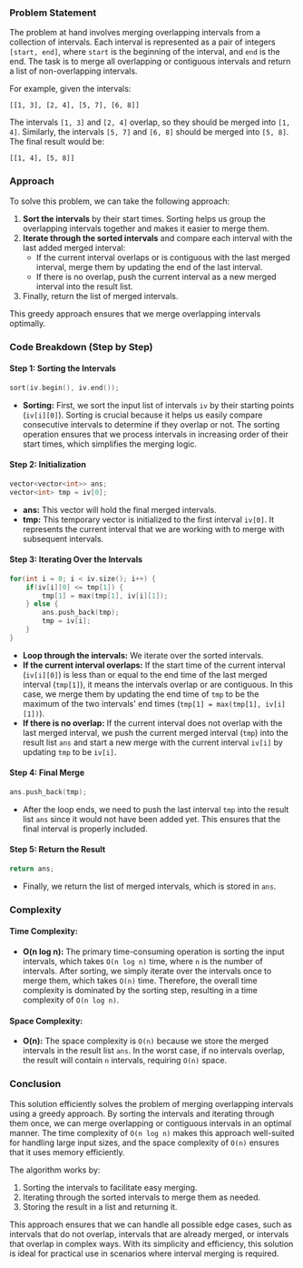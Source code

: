 ### Problem Statement

The problem at hand involves merging overlapping intervals from a collection of intervals. Each interval is represented as a pair of integers `[start, end]`, where `start` is the beginning of the interval, and `end` is the end. The task is to merge all overlapping or contiguous intervals and return a list of non-overlapping intervals.

For example, given the intervals:

```
[[1, 3], [2, 4], [5, 7], [6, 8]]
```

The intervals `[1, 3]` and `[2, 4]` overlap, so they should be merged into `[1, 4]`. Similarly, the intervals `[5, 7]` and `[6, 8]` should be merged into `[5, 8]`. The final result would be:

```
[[1, 4], [5, 8]]
```

### Approach

To solve this problem, we can take the following approach:

1. **Sort the intervals** by their start times. Sorting helps us group the overlapping intervals together and makes it easier to merge them.
2. **Iterate through the sorted intervals** and compare each interval with the last added merged interval:
   - If the current interval overlaps or is contiguous with the last merged interval, merge them by updating the end of the last interval.
   - If there is no overlap, push the current interval as a new merged interval into the result list.
3. Finally, return the list of merged intervals.

This greedy approach ensures that we merge overlapping intervals optimally.

### Code Breakdown (Step by Step)

#### Step 1: Sorting the Intervals

```cpp
sort(iv.begin(), iv.end());
```

- **Sorting:** First, we sort the input list of intervals `iv` by their starting points (`iv[i][0]`). Sorting is crucial because it helps us easily compare consecutive intervals to determine if they overlap or not. The sorting operation ensures that we process intervals in increasing order of their start times, which simplifies the merging logic.

#### Step 2: Initialization

```cpp
vector<vector<int>> ans;
vector<int> tmp = iv[0];
```

- **ans:** This vector will hold the final merged intervals.
- **tmp:** This temporary vector is initialized to the first interval `iv[0]`. It represents the current interval that we are working with to merge with subsequent intervals.

#### Step 3: Iterating Over the Intervals

```cpp
for(int i = 0; i < iv.size(); i++) {
    if(iv[i][0] <= tmp[1]) {
        tmp[1] = max(tmp[1], iv[i][1]);
    } else {
        ans.push_back(tmp);
        tmp = iv[i];
    }
}
```

- **Loop through the intervals:** We iterate over the sorted intervals.
- **If the current interval overlaps:** If the start time of the current interval (`iv[i][0]`) is less than or equal to the end time of the last merged interval (`tmp[1]`), it means the intervals overlap or are contiguous. In this case, we merge them by updating the end time of `tmp` to be the maximum of the two intervals' end times (`tmp[1] = max(tmp[1], iv[i][1])`).
- **If there is no overlap:** If the current interval does not overlap with the last merged interval, we push the current merged interval (`tmp`) into the result list `ans` and start a new merge with the current interval `iv[i]` by updating `tmp` to be `iv[i]`.

#### Step 4: Final Merge

```cpp
ans.push_back(tmp);
```

- After the loop ends, we need to push the last interval `tmp` into the result list `ans` since it would not have been added yet. This ensures that the final interval is properly included.

#### Step 5: Return the Result

```cpp
return ans;
```

- Finally, we return the list of merged intervals, which is stored in `ans`.

### Complexity

#### Time Complexity:

- **O(n log n):** The primary time-consuming operation is sorting the input intervals, which takes `O(n log n)` time, where `n` is the number of intervals. After sorting, we simply iterate over the intervals once to merge them, which takes `O(n)` time. Therefore, the overall time complexity is dominated by the sorting step, resulting in a time complexity of `O(n log n)`.

#### Space Complexity:

- **O(n):** The space complexity is `O(n)` because we store the merged intervals in the result list `ans`. In the worst case, if no intervals overlap, the result will contain `n` intervals, requiring `O(n)` space.

### Conclusion

This solution efficiently solves the problem of merging overlapping intervals using a greedy approach. By sorting the intervals and iterating through them once, we can merge overlapping or contiguous intervals in an optimal manner. The time complexity of `O(n log n)` makes this approach well-suited for handling large input sizes, and the space complexity of `O(n)` ensures that it uses memory efficiently.

The algorithm works by:
1. Sorting the intervals to facilitate easy merging.
2. Iterating through the sorted intervals to merge them as needed.
3. Storing the result in a list and returning it.

This approach ensures that we can handle all possible edge cases, such as intervals that do not overlap, intervals that are already merged, or intervals that overlap in complex ways. With its simplicity and efficiency, this solution is ideal for practical use in scenarios where interval merging is required.